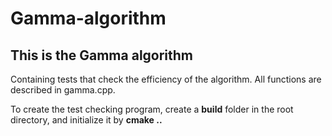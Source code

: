 # Gamma-algorithm
## This is the Gamma algorithm

Containing tests that check the efficiency of the algorithm. All functions are described in gamma.cpp.

To create the test checking program, create a **build** folder in the root directory, and initialize it by **cmake ..**
